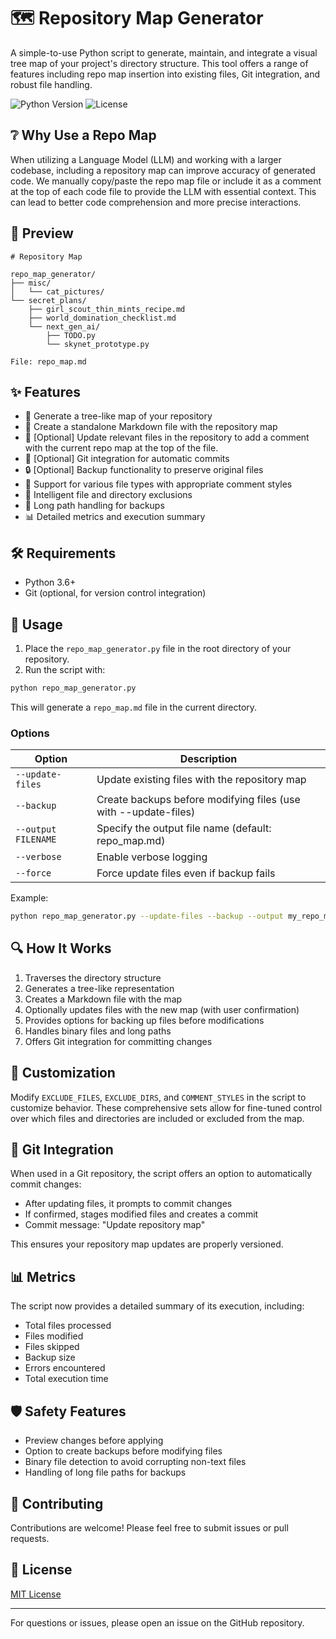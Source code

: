 # 🗺️ Repository Map Generator

A simple-to-use Python script to generate, maintain, and integrate a visual tree map of your project's directory structure. This tool offers a range of features including repo map insertion into existing files, Git integration, and robust file handling.

![Python Version](https://img.shields.io/badge/python-3.6%2B-blue)
![License](https://img.shields.io/badge/license-MIT-green)

## ❔ Why Use a Repo Map

When utilizing a Language Model (LLM) and working with a larger codebase, including a repository map can improve accuracy of generated code. We manually copy/paste the repo map file or include it as a comment at the top of each code file to provide the LLM with essential context. This can lead to better code comprehension and more precise interactions.

## 👀 Preview

```
# Repository Map

repo_map_generator/
├── misc/
│   └── cat_pictures/
└── secret_plans/
    ├── girl_scout_thin_mints_recipe.md
    ├── world_domination_checklist.md
    └── next_gen_ai/
        ├── TODO.py
        └── skynet_prototype.py

File: repo_map.md
```

## ✨ Features

- 🌳 Generate a tree-like map of your repository
- 📄 Create a standalone Markdown file with the repository map
- 🔄 [Optional] Update relevant files in the repository to add a comment with the current repo map at the top of the file.
- 💾 [Optional] Git integration for automatic commits
- 🔒 [Optional] Backup functionality to preserve original files
- 🎨 Support for various file types with appropriate comment styles
- 🚫 Intelligent file and directory exclusions
- 📏 Long path handling for backups
- 📊 Detailed metrics and execution summary

## 🛠️ Requirements

- Python 3.6+
- Git (optional, for version control integration)

## 🚀 Usage

1. Place the `repo_map_generator.py` file in the root directory of your repository.
2. Run the script with:

```bash
python repo_map_generator.py
```

This will generate a `repo_map.md` file in the current directory.

### Options

| Option | Description |
|--------|-------------|
| `--update-files` | Update existing files with the repository map |
| `--backup` | Create backups before modifying files (use with --update-files) |
| `--output FILENAME` | Specify the output file name (default: repo_map.md) |
| `--verbose` | Enable verbose logging |
| `--force` | Force update files even if backup fails |

Example:

```bash
python repo_map_generator.py --update-files --backup --output my_repo_map.md --verbose
```

## 🔍 How It Works

1. Traverses the directory structure
2. Generates a tree-like representation
3. Creates a Markdown file with the map
4. Optionally updates files with the new map (with user confirmation)
5. Provides options for backing up files before modifications
6. Handles binary files and long paths
7. Offers Git integration for committing changes

## 🔧 Customization

Modify `EXCLUDE_FILES`, `EXCLUDE_DIRS`, and `COMMENT_STYLES` in the script to customize behavior. These comprehensive sets allow for fine-tuned control over which files and directories are included or excluded from the map.

## 🔀 Git Integration

When used in a Git repository, the script offers an option to automatically commit changes:
- After updating files, it prompts to commit changes
- If confirmed, stages modified files and creates a commit
- Commit message: "Update repository map"

This ensures your repository map updates are properly versioned.

## 📊 Metrics

The script now provides a detailed summary of its execution, including:
- Total files processed
- Files modified
- Files skipped
- Backup size
- Errors encountered
- Total execution time

## 🛡️ Safety Features

- Preview changes before applying
- Option to create backups before modifying files
- Binary file detection to avoid corrupting non-text files
- Handling of long file paths for backups

## 👥 Contributing

Contributions are welcome! Please feel free to submit issues or pull requests.

## 📄 License

[MIT License](LICENSE)

---

For questions or issues, please open an issue on the GitHub repository.
